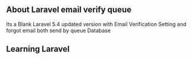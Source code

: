 <h2 align="center"></h2>


## About Laravel email verify queue

Its a Blank Laravel 5.4 updated version with Email Verification Setting and forgot email both send by queue Database

## Learning Laravel
